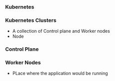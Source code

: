 ### Kubernetes 
### Kubernetes Clusters
- A collection of Control plane and Worker nodes
- Node
### Control Plane
### Worker Nodes
- PLace where the application would be running
